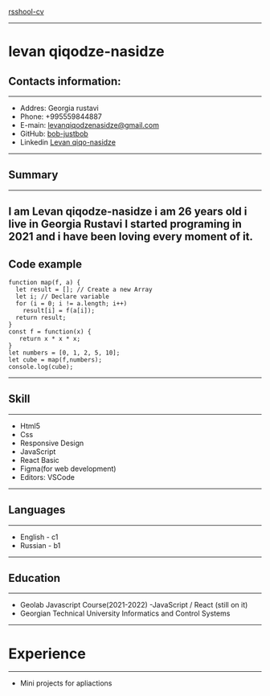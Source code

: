 [rsshool-cv](https://app.rs.school)

---

# levan qiqodze-nasidze

## Contacts information:
--- 
- Addres: Georgia rustavi
- Phone: +995559844887
- E-main: [levanqiqodzenasidze@gmail.com](mailto:levanqiqodzenasidze@gmail.com)
- GitHub: [bob-justbob](https://github.com/bob-justbob)
- Linkedin [Levan qiqo-nasidze](https://www.linkedin.com/in/levan-qiqo-nasidze-bb375b225/)

---
## Summary 
---
I am Levan qiqodze-nasidze i am 26 years old i live in Georgia Rustavi I started programing in 2021  and i have been loving every moment of it.
---
## Code example
```
function map(f, a) {
  let result = []; // Create a new Array
  let i; // Declare variable
  for (i = 0; i != a.length; i++)
    result[i] = f(a[i]);
  return result;
}
const f = function(x) {
   return x * x * x;
}
let numbers = [0, 1, 2, 5, 10];
let cube = map(f,numbers);
console.log(cube);
```
---
## Skill
---
* Html5
* Css
* Responsive Design
* JavaScript
* React Basic
* Figma(for web development)
* Editors: VSCode

---
## Languages
---
* English - c1
* Russian - b1  

---
## Education
---
* Geolab Javascript Course(2021-2022) -JavaScript / React (still on it)
* Georgian Technical University Informatics and Control Systems

---
# Experience
---
* Mini projects for apliactions